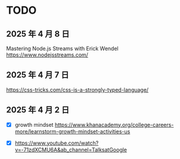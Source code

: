 # TODO

## 2025 年 4 月 8 日

Mastering Node.js Streams with Erick Wendel
https://www.nodejsstreams.com/

## 2025 年 4 月 7 日

https://css-tricks.com/css-is-a-strongly-typed-language/

## 2025 年 4 月 2 日

- [x] growth mindset https://www.khanacademy.org/college-careers-more/learnstorm-growth-mindset-activities-us

- [x] https://www.youtube.com/watch?v=-71zdXCMU6A&ab_channel=TalksatGoogle
